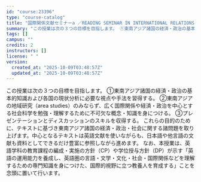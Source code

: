 ```yaml
---
id: "course:23396"
type: "course-catalog"
title: "国際関係文献セミナーa ／READING SEMINAR IN INTERNATIONAL RELATIONS (A)"
summary: "この授業は次の３つの目標を目指します。 ①東南アジア諸国の経済・政治の基本的知識および各国の現状分析に必要な視点や手法を習得する。 ②東南アジアの地域研究（area studies）のみならず、広く国際関係や経済・政治を中心とする社会科学を…"
tags: []
campus: ""
credits: 2
instructors: []
license: " "
version:
  created_at: "2025-10-09T03:48:57Z"
  updated_at: "2025-10-09T03:48:57Z"
---
```


この授業は次の３つの目標を目指します。 ①東南アジア諸国の経済・政治の基本的知識および各国の現状分析に必要な視点や手法を習得する。 ②東南アジアの地域研究（area studies）のみならず、広く国際関係や経済・政治を中心とする社会科学を勉強・理解するために不可欠な概念・知識を身につける。 ③プレゼンテーションとディスカッションのスキルを収得する。 これらの目的のために、テキストに基づき東南アジア諸国の経済・政治・社会に関する諸問題を取り上げます。中心となるテキストは英語文献を使いながらも、日本語や他言語の文献も資料としてできるだけ豊富に参照しながら進めます。 なお、本授業は、英語学科の教育課程の編成・実施の方針（CP）や学位授与方針（DP）が示す「英語の運用能力を養成し、英語圏の言語・文学・文化・社会・国際関係などを理解するための専門知識を身につけた、国際的視野に立つ教養人を育成する」ことを念頭に置いて行います。
